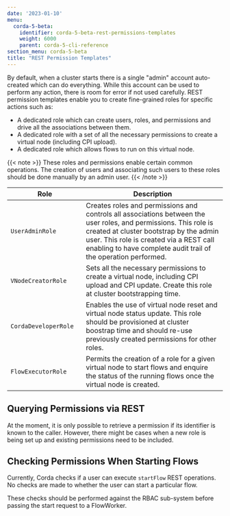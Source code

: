 ```yaml
---
date: '2023-01-10'
menu:
  corda-5-beta:
    identifier: corda-5-beta-rest-permissions-templates
    weight: 6000
    parent: corda-5-cli-reference
section_menu: corda-5-beta
title: "REST Permission Templates"
---
```


By default, when a cluster starts there is a single "admin" account auto-created which can do everything. While this account can be used to perform any action, there is room for error if not used carefully. REST permission templates enable you to create fine-grained roles for specific actions such as:

* A dedicated role which can create users, roles, and permissions and drive all the associations between them.
* A dedicated role with a set of all the necessary permissions to create a virtual node (including CPI upload).
* A dedicated role which allows flows to run on this virtual node.

{{< note >}}
These roles and permissions enable certain common operations. The creation of users and associating such users to these roles should be done manually by an admin user.
{{< /note >}}

| <div style="width:160px">Role</div>   | Description |
| ----------- | ----------- |
| `UserAdminRole` | Creates roles and permissions and controls all associations between the user roles, and permissions. This role is created at cluster bootstrap by the admin user. This role is created via a REST call enabling to have complete audit trail of the operation performed.       |
| `VNodeCreatorRole` | Sets all the necessary permissions to create a virtual node, including CPI upload and CPI update. Create this role at cluster bootstrapping time.|
| `CordaDeveloperRole` | Enables the use of virtual node reset and virtual node status update. This role should be provisioned at cluster boostrap time and should re-use previously created permissions for other roles.|
| `FlowExecutorRole`|  Permits the creation of a role for a given virtual node to start flows and enquire the status of the running flows once the virtual node is created.|

## Querying Permissions via REST

At the moment, it is only possible to retrieve a permission if its identifier is known to the caller.
However, there might be cases when a new role is being set up and existing permissions need to be included.

## Checking Permissions When Starting Flows

Currently, Corda checks if a user can execute `startFlow` REST operations. No checks are made to whether the user can start a particular flow.

These checks should be performed against the RBAC sub-system before passing the start request to a FlowWorker.
